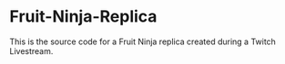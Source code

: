 # Fruit-Ninja-Replica
This is the source code for a Fruit Ninja replica created during a Twitch Livestream.
